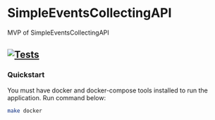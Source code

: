 # SimpleEventsCollectingAPI
MVP of SimpleEventsCollectingAPI

[![Tests](https://github.com/oleggr/SimpleEventsCollectingAPI/actions/workflows/tests.yml/badge.svg?branch=main)](https://github.com/oleggr/SimpleEventsCollectingAPI/actions/workflows/tests.yml)
---

### Quickstart

You must have docker and docker-compose tools 
installed to run the application. 
Run command below:

```bash
make docker
```
